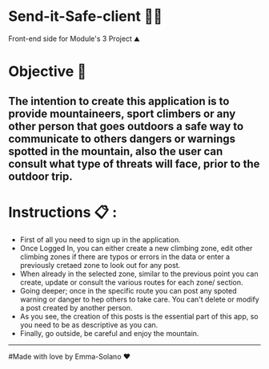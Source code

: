 # Send-it-Safe-client 🧗‍♂️ 
Front-end side for Module's 3 Project ⛰️
# Objective 🎯
The intention to create this application is to provide mountaineers, sport climbers or any other person that goes outdoors a safe way to communicate to others dangers or warnings spotted in the mountain, also the user can consult what type of threats will face, prior to the outdoor trip.
---
# Instructions 📋 :
- First of all you need to sign up in the application.
- Once Logged In, you can either create a new climbing zone, edit other climbing zones if there are typos or errors in the data or enter a previously cretaed zone to look out for any post.
- When already in the selected zone, similar to the previous point you can create, update or consult the various routes for each zone/ section.
- Going deeper; once in the specific route you can post any spoted warning or danger to hep others to take care. You can't delete or modify a post created by another person.
- As you see, the creation of this posts is the essential part of this app, so you need to be as descriptive as you can.
- Finally, go outside, be careful and enjoy the mountain.
---
#Made with love by Emma-Solano ❤️ 
